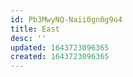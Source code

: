 ```yaml
---
id: Pb3MwyNQ-Naii0gn0g9o4
title: East
desc: ''
updated: 1643723096365
created: 1643723096365
---
```


